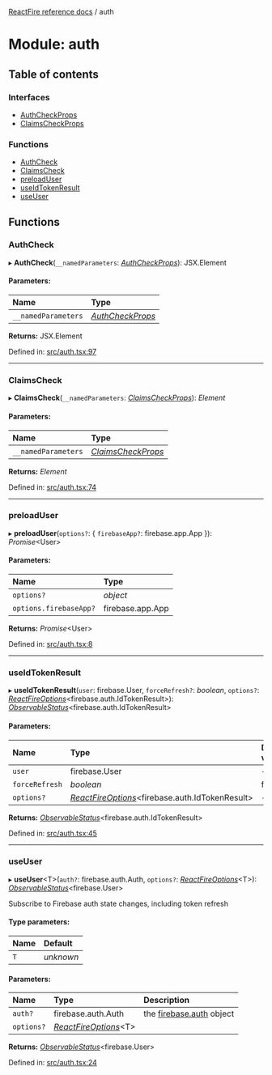 [ReactFire reference docs](../README.md) / auth

# Module: auth

## Table of contents

### Interfaces

- [AuthCheckProps](../interfaces/auth.authcheckprops.md)
- [ClaimsCheckProps](../interfaces/auth.claimscheckprops.md)

### Functions

- [AuthCheck](auth.md#authcheck)
- [ClaimsCheck](auth.md#claimscheck)
- [preloadUser](auth.md#preloaduser)
- [useIdTokenResult](auth.md#useidtokenresult)
- [useUser](auth.md#useuser)

## Functions

### AuthCheck

▸ **AuthCheck**(`__namedParameters`: [*AuthCheckProps*](../interfaces/auth.authcheckprops.md)): JSX.Element

#### Parameters:

| Name | Type |
| :------ | :------ |
| `__namedParameters` | [*AuthCheckProps*](../interfaces/auth.authcheckprops.md) |

**Returns:** JSX.Element

Defined in: [src/auth.tsx:97](https://github.com/FirebaseExtended/reactfire/blob/main/src/auth.tsx#L97)

___

### ClaimsCheck

▸ **ClaimsCheck**(`__namedParameters`: [*ClaimsCheckProps*](../interfaces/auth.claimscheckprops.md)): *Element*

#### Parameters:

| Name | Type |
| :------ | :------ |
| `__namedParameters` | [*ClaimsCheckProps*](../interfaces/auth.claimscheckprops.md) |

**Returns:** *Element*

Defined in: [src/auth.tsx:74](https://github.com/FirebaseExtended/reactfire/blob/main/src/auth.tsx#L74)

___

### preloadUser

▸ **preloadUser**(`options?`: { `firebaseApp?`: firebase.app.App  }): *Promise*<User\>

#### Parameters:

| Name | Type |
| :------ | :------ |
| `options?` | *object* |
| `options.firebaseApp?` | firebase.app.App |

**Returns:** *Promise*<User\>

Defined in: [src/auth.tsx:8](https://github.com/FirebaseExtended/reactfire/blob/main/src/auth.tsx#L8)

___

### useIdTokenResult

▸ **useIdTokenResult**(`user`: firebase.User, `forceRefresh?`: *boolean*, `options?`: [*ReactFireOptions*](../interfaces/index.reactfireoptions.md)<firebase.auth.IdTokenResult\>): [*ObservableStatus*](../interfaces/useobservable.observablestatus.md)<firebase.auth.IdTokenResult\>

#### Parameters:

| Name | Type | Default value |
| :------ | :------ | :------ |
| `user` | firebase.User | - |
| `forceRefresh` | *boolean* | false |
| `options?` | [*ReactFireOptions*](../interfaces/index.reactfireoptions.md)<firebase.auth.IdTokenResult\> | - |

**Returns:** [*ObservableStatus*](../interfaces/useobservable.observablestatus.md)<firebase.auth.IdTokenResult\>

Defined in: [src/auth.tsx:45](https://github.com/FirebaseExtended/reactfire/blob/main/src/auth.tsx#L45)

___

### useUser

▸ **useUser**<T\>(`auth?`: firebase.auth.Auth, `options?`: [*ReactFireOptions*](../interfaces/index.reactfireoptions.md)<T\>): [*ObservableStatus*](../interfaces/useobservable.observablestatus.md)<firebase.User\>

Subscribe to Firebase auth state changes, including token refresh

#### Type parameters:

| Name | Default |
| :------ | :------ |
| `T` | *unknown* |

#### Parameters:

| Name | Type | Description |
| :------ | :------ | :------ |
| `auth?` | firebase.auth.Auth | the [firebase.auth](https://firebase.google.com/docs/reference/js/firebase.auth) object |
| `options?` | [*ReactFireOptions*](../interfaces/index.reactfireoptions.md)<T\> |  |

**Returns:** [*ObservableStatus*](../interfaces/useobservable.observablestatus.md)<firebase.User\>

Defined in: [src/auth.tsx:24](https://github.com/FirebaseExtended/reactfire/blob/main/src/auth.tsx#L24)
